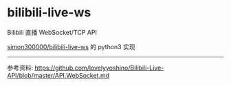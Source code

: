 # bilibili-live-ws 

Bilibili 直播 WebSocket/TCP API

[simon300000/bilibili-live-ws](https://github.com/simon300000/bilibili-live-ws) 的 python3 实现
  
---

参考资料: <https://github.com/lovelyyoshino/Bilibili-Live-API/blob/master/API.WebSocket.md>
